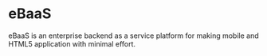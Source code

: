 eBaaS
=====
eBaaS is an enterprise backend as a service platform for making mobile and HTML5 application with minimal effort.